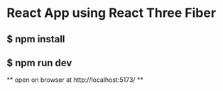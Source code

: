 # React App using React Three Fiber
## $ npm install
## $ npm run dev
** open on browser at http://localhost:5173/ **